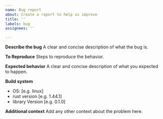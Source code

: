 ```yaml
---
name: Bug report
about: Create a report to help us improve
title: ''
labels: bug
assignees: ''

---
```


**Describe the bug**
A clear and concise description of what the bug is.

**To Reproduce**
Steps to reproduce the behavior.

**Expected behavior**
A clear and concise description of what you expected to happen.

**Build system**

- OS: [e.g. linux]
- rust version [e.g. 1.44.1]
- library Version [e.g. 0.1.0]

**Additional context**
Add any other context about the problem here.
